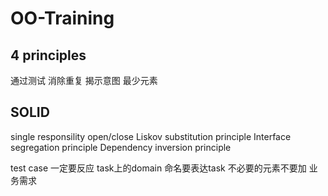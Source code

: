 # OO-Training

## 4 principles
通过测试
消除重复
揭示意图
最少元素

## SOLID
single responsility
open/close
Liskov substitution principle
Interface segregation principle
Dependency inversion principle


test case 一定要反应 task上的domain
命名要表达task
不必要的元素不要加
业务需求
